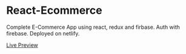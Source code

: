 # React-Ecommerce

Complete E-Commerce App using react, redux and firbase. Auth with firebase. Deployed on netlify.

<a href="https://sulaiman-ecommerce.netlify.app/" target="_blank">Live Preview</a>
